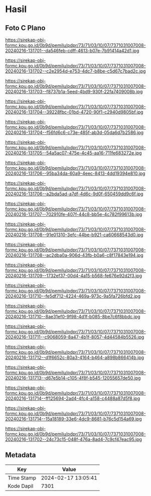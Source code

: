 # Hasil

## Foto C Plano

https://sirekap-obj-formc.kpu.go.id/0b9d/pemilu/pdpr/73/71/03/10/07/7371031007008-20240216-131701--da546feb-cdff-4613-b07e-7b91414a42d1.jpg

https://sirekap-obj-formc.kpu.go.id/0b9d/pemilu/pdpr/73/71/03/10/07/7371031007008-20240216-131702--c2e2954d-e753-4dc7-b8be-c5d67c7bad2c.jpg

https://sirekap-obj-formc.kpu.go.id/0b9d/pemilu/pdpr/73/71/03/10/07/7371031007008-20240216-131703--f8737b1a-5eed-4bd9-930f-22fa7409008b.jpg

https://sirekap-obj-formc.kpu.go.id/0b9d/pemilu/pdpr/73/71/03/10/07/7371031007008-20240216-131704--39228fbc-01bd-4720-90f1-c2940d9805bf.jpg

https://sirekap-obj-formc.kpu.go.id/0b9d/pemilu/pdpr/73/71/03/10/07/7371031007008-20240216-131704--f56fd6c6-c73e-485f-ab3d-05da6d7b2586.jpg

https://sirekap-obj-formc.kpu.go.id/0b9d/pemilu/pdpr/73/71/03/10/07/7371031007008-20240216-131705--54a5ac07-475e-4c45-aa16-711fe683272e.jpg

https://sirekap-obj-formc.kpu.go.id/0b9d/pemilu/pdpr/73/71/03/10/07/7371031007008-20240216-131706--95ba34da-60a9-4eec-8413-4dd19394e810.jpg

https://sirekap-obj-formc.kpu.go.id/0b9d/pemilu/pdpr/73/71/03/10/07/7371031007008-20240216-131706--a2bda5ad-a7df-4d6c-9d0f-650459dd9c6f.jpg

https://sirekap-obj-formc.kpu.go.id/0b9d/pemilu/pdpr/73/71/03/10/07/7371031007008-20240216-131707--702910fe-407f-44c8-bb5e-4c782f99613b.jpg

https://sirekap-obj-formc.kpu.go.id/0b9d/pemilu/pdpr/73/71/03/10/07/7371031007008-20240216-131708--91e01310-3efc-44be-b921-ca60668543d0.jpg

https://sirekap-obj-formc.kpu.go.id/0b9d/pemilu/pdpr/73/71/03/10/07/7371031007008-20240216-131708--ac2dba0a-906d-43fb-b0a6-c8f17843e194.jpg

https://sirekap-obj-formc.kpu.go.id/0b9d/pemilu/pdpr/73/71/03/10/07/7371031007008-20240216-131709--1732ef37-00d4-4a15-b568-fe676e92d2f3.jpg

https://sirekap-obj-formc.kpu.go.id/0b9d/pemilu/pdpr/73/71/03/10/07/7371031007008-20240216-131710--fe5df712-4224-469a-973c-9a5fa726bfd2.jpg

https://sirekap-obj-formc.kpu.go.id/0b9d/pemilu/pdpr/73/71/03/10/07/7371031007008-20240216-131710--8ae31ef0-9f98-4d1f-b085-8be7c6f8bbdc.jpg

https://sirekap-obj-formc.kpu.go.id/0b9d/pemilu/pdpr/73/71/03/10/07/7371031007008-20240216-131711--c9068059-8a47-4b1f-8057-4d44584b5526.jpg

https://sirekap-obj-formc.kpu.go.id/0b9d/pemilu/pdpr/73/71/03/10/07/7371031007008-20240216-131712--d1f6652c-80a3-4164-b464-a898b866414b.jpg

https://sirekap-obj-formc.kpu.go.id/0b9d/pemilu/pdpr/73/71/03/10/07/7371031007008-20240216-131713--d67e5b14-c105-4f8f-b545-12055657de50.jpg

https://sirekap-obj-formc.kpu.go.id/0b9d/pemilu/pdpr/73/71/03/10/07/7371031007008-20240216-131714--ff125694-2ad4-4fc4-a158-c4488a87d5f8.jpg

https://sirekap-obj-formc.kpu.go.id/0b9d/pemilu/pdpr/73/71/03/10/07/7371031007008-20240216-131714--15a18189-33e6-4dc9-8681-b76c5d154a69.jpg

https://sirekap-obj-formc.kpu.go.id/0b9d/pemilu/pdpr/73/71/03/10/07/7371031007008-20240216-131702--24c73c15-048f-476a-8ad4-7c9cf47eac95.jpg


## Metadata

| Key        | Value               |
| ---------- | ------------------- |
| Time Stamp | 2024-02-17 13:05:41 |
| Kode Dapil | 7301                |



